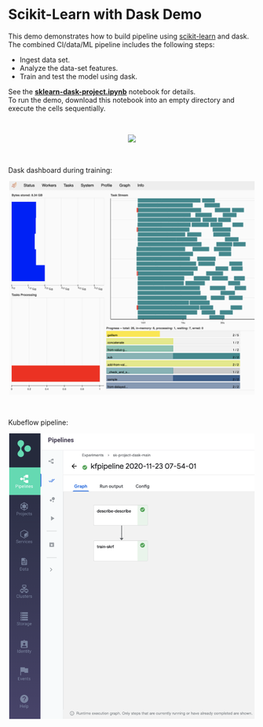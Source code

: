 # Scikit-Learn with Dask Demo

This demo demonstrates how to build pipeline using [scikit-learn](https://scikit-learn.org) and dask.
The combined CI/data/ML pipeline includes the following steps:

- Ingest data set.
- Analyze the data-set features.
- Train and test the model using dask.

See the [**sklearn-dask-project.ipynb**](./sklearn-project.ipynb) notebook for details.
<br/>
To run the demo, download this notebook into an empty directory and execute the cells sequentially.

<br><p align="center"><img src="https://github.com/Idan707/demos/blob/master/docs/trees.png" width="500"/></p><br>

Dask dashboard during training:
<br><p align="center"><img src="https://github.com/Idan707/demos/blob/dask_pipe/images/dask_dashboard.png" width="500" /></p><br>

Kubeflow pipeline:
<br><p align="center"><img src="https://github.com/Idan707/demos/blob/dask_pipe/images/pipeline_dashboard.png" width="500" /></p><br>


